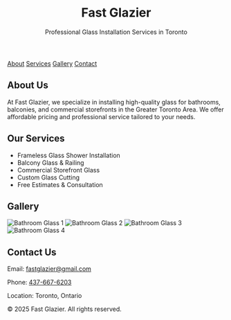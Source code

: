 
</head>
<body>
  <header>
    <h1>Fast Glazier</h1>
    <p>Professional Glass Installation Services in Toronto</p>
  </header>
  <nav>
    <a href="#about">About</a>
    <a href="#services">Services</a>
    <a href="#gallery">Gallery</a>
    <a href="#contact">Contact</a>
  </nav>

  <section id="about">
    <h2>About Us</h2>
    <p>At Fast Glazier, we specialize in installing high-quality glass for bathrooms, balconies, and commercial storefronts in the Greater Toronto Area. We offer affordable pricing and professional service tailored to your needs.</p>
  </section>

  <section id="services">
    <h2>Our Services</h2>
    <ul>
      <li>Frameless Glass Shower Installation</li>
      <li>Balcony Glass & Railing</li>
      <li>Commercial Storefront Glass</li>
      <li>Custom Glass Cutting</li>
      <li>Free Estimates & Consultation</li>
    </ul>
  </section>

  <section id="gallery">
    <h2>Gallery</h2>
    <div class="gallery">
      <img src="https://images.openai.com/thumbnails/c115c75e2e2996f5b4c7228c695204c5.jpeg" alt="Bathroom Glass 1">
      <img src="https://images.openai.com/thumbnails/4356737d1bc7c6113b124ce6d6fcb064.jpeg" alt="Bathroom Glass 2">
      <img src="https://images.openai.com/thumbnails/81e3baadfdb4ecca6bc1eb55440397ea.jpeg" alt="Bathroom Glass 3">
      <img src="https://images.openai.com/thumbnails/e0dc3c43b839247950e083f517d9aeaa.jpeg" alt="Bathroom Glass 4">
    </div>
  </section>

  <section id="contact">
    <h2>Contact Us</h2>
    <p>Email: <a href="mailto:fastglazier@gmail.com">fastglazier@gmail.com</a></p>
    <p>Phone: <a href="tel:+14376676203">437-667-6203</a></p>
    <p>Location: Toronto, Ontario</p>
  </section>

  <footer>
    <p>&copy; 2025 Fast Glazier. All rights reserved.</p>
  </footer>
</body>
</html>
